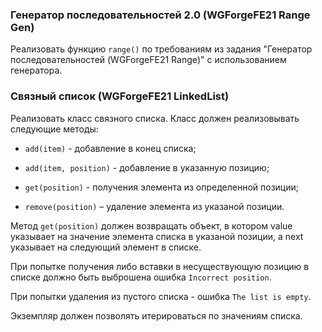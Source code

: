 ### Генератор последовательностей 2.0 (WGForgeFE21 Range Gen)

Реализовать функцию `range()` по требованиям из задания "Генератор последовательностей (WGForgeFE21 Range)" с
использованием генератора.

### Связный список (WGForgeFE21 LinkedList)

Реализовать класс связного списка. Класс должен реализовывать следующие методы:

- `add(item)` - добавление в конец списка;

- `add(item, position)` - добавление в указанную позицию;

- `get(position)` - получения элемента из определенной позиции;

- `remove(position)` – удаление элемента из указаной позиции.

Метод `get(position)` должен возвращать объект, в котором value указывает на значение элемента списка в указаной
позиции, а next указывает на следующий элемент в списке.

При попытке получения либо вставки в несуществующую позицию в списке должно быть выброшена ошибка `Incorrect position`.

При попытки удаления из пустого списка - ошибка `The list is empty`.

Экземпляр должен позволять итерироваться по значениям списка.